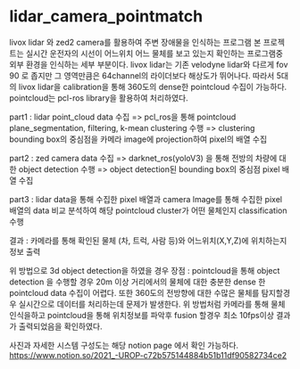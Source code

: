 # lidar_camera_pointmatch
livox lidar 와 zed2 camera를 활용하여 주변 장애물을 인식하는 프로그램
본 프로젝트는 실시간 운전자의 시선이 어느위치 어느 물체를 보고 있는지 확인하는 프로그램중 외부 환경을 인식하는 세부 부분이다.
livox lidar는 기존 velodyne lidar와 다르게 fov 90 로 좁지만 그 영역만큼은 64channel의 라이더보다 해상도가 뛰어나다. 따라서 5대의 livox lidar을 calibration을 통해 360도의 dense한 pointcloud 수집이 가능하다.
pointcloud는 pcl-ros library을 활용하여 처리하였다.

part1 : lidar point_cloud data 수집 => pcl_ros을 통해 pointcloud plane_segmentation, filtering, k-mean clustering 수행 => clustering bounding box의 중심점을 카메라 image에 projection하여 pixel의 배열 수집

part2 : zed camera data 수집 => darknet_ros(yoloV3) 을 통해 전방의 차량에 대한 object detection 수행 => object detection된 bounding box의 중심점 pixel 배열 수집

part3 : lidar data을 통해 수집한 pixel 배열과 camera lmage를 통해 수집한 pixel 배열의 data 비교 분석하여 해당 pointcloud cluster가 어떤 물체인지 classification 수행

결과 : 카메라를 통해 확인된 물체 (차, 트럭, 사람 등)와 어느위치(X,Y,Z)에 위치하는지 정보 출력

위 방법으로 3d object detection을 하였을 경우 장점 : pointcloud을 통해 object detection 을 수행할 경우 20m 이상 거리에서의 물체에 대한 충분한 dense 한 pointcloud data 수집이 어렵다. 또한 360도의 전방향에 대한 수많은 물체를 탐지할경우 실시간으로 데이터를 처리하는데 문제가 발생한다. 위 방법처럼 카메라를 통해 물체 인식을하고 pointcloud을 통해 위치정보를 파악후 fusion 할경우 최소 10fps이상 결과가 출력되었음을 확인하였다.


사진과 자세한 시스템 구성도는 해당 notion page 에서 확인 가능하다.
https://www.notion.so/2021_-UROP-c72b575144884b51b11df90582734ce2



